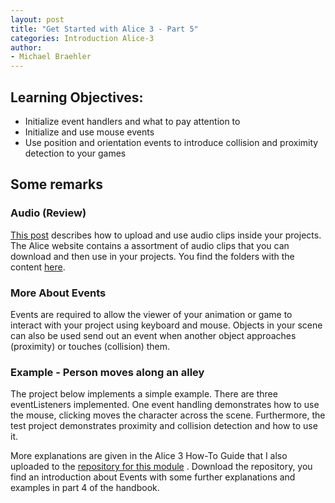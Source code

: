 ```yaml
---
layout: post
title: "Get Started with Alice 3 - Part 5"
categories: Introduction Alice-3
author:
- Michael Braehler
---
```


## Learning Objectives:
- Initialize event handlers and what to pay attention to
- Initialize and use mouse events
- Use position and orientation events to introduce collision and proximity detection to your games


## Some remarks

### Audio (Review)

[This post](https://kidscoderepo.wordpress.com/2019/12/05/alice-3-audio-files-in-alice/) describes how to upload and use audio clips inside your projects. The Alice website contains a assortment of audio clips that you can download and then use in your projects. You find the folders with the content [here](https://www.alice.org/resources/alice-3-audioibrary/).


### More About Events

Events are required to allow the viewer of your animation or game to interact with your project using keyboard and mouse. Objects in your scene can
also be used send out an event when another object approaches (proximity) or touches (collision) them. 



### Example - Person moves along an alley

The project below implements a simple example. There are three eventListeners implemented.
One event handling demonstrates how to use the mouse, clicking moves the character across the scene. Furthermore, the test project demonstrates
proximity and collision detection and how to use it.

More explanations are given in the Alice 3 How-To Guide that I also uploaded to the [repository for this module](https://github.com/mibrs/Alice3Coding)
. Download the repository, you find an introduction about Events with some further explanations and examples in part 4 of the handbook.

